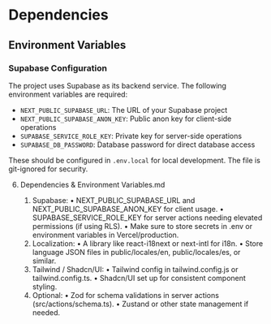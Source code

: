 # Dependencies

## Environment Variables

### Supabase Configuration
The project uses Supabase as its backend service. The following environment variables are required:

- `NEXT_PUBLIC_SUPABASE_URL`: The URL of your Supabase project
- `NEXT_PUBLIC_SUPABASE_ANON_KEY`: Public anon key for client-side operations
- `SUPABASE_SERVICE_ROLE_KEY`: Private key for server-side operations
- `SUPABASE_DB_PASSWORD`: Database password for direct database access

These should be configured in `.env.local` for local development. The file is git-ignored for security.

6. Dependencies & Environment Variables.md

	1.	Supabase:
	•	NEXT_PUBLIC_SUPABASE_URL and NEXT_PUBLIC_SUPABASE_ANON_KEY for client usage.
	•	SUPABASE_SERVICE_ROLE_KEY for server actions needing elevated permissions (if using RLS).
	•	Make sure to store secrets in .env or environment variables in Vercel/production.
	2.	Localization:
	•	A library like react-i18next or next-intl for i18n.
	•	Store language JSON files in public/locales/en, public/locales/es, or similar.
	3.	Tailwind / Shadcn/UI:
	•	Tailwind config in tailwind.config.js or tailwind.config.ts.
	•	Shadcn/UI set up for consistent component styling.
	4.	Optional:
	•	Zod for schema validations in server actions (src/actions/schema.ts).
	•	Zustand or other state management if needed.

    